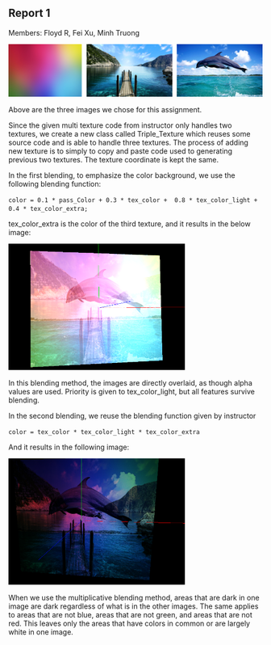 ## Report 1
Members: Floyd R, Fei Xu, Minh Truong

![alt text](../data/3-images.bmp)

Above are the three images we chose for this assignment.

Since the given multi texture code from instructor only handles two textures, we create a new class called Triple_Texture which reuses some source code and is able to handle three textures. The process of adding new texture is to simply to copy and paste code used to generating previous two textures. The texture coordinate is kept the same.


In the first blending, to emphasize the color background, we use the following blending function:

`color = 0.1 * pass_Color + 0.3 * tex_color +  0.8 * tex_color_light +  0.4 * tex_color_extra;`

tex_color_extra is the color of the third texture, and it results in the below image:

<img src="../data/blend_1.png" width="350px" height="250px" />

In this blending method, the images are directly overlaid, as though alpha values are used.  Priority is given to tex_color_light, but all features survive blending.

In the second blending, we reuse the blending function given by instructor

`color = tex_color * tex_color_light * tex_color_extra`

And it results in the following image:

<img src="../data/blend_2.png" width="350px" height="250px" />

When we use the multiplicative blending method, areas that are dark in one image are dark regardless of what is in the other images. The same applies to areas that are not blue, areas that are not green, and areas that are not red.  This leaves only the areas that have colors in common or are largely white in one image. 
